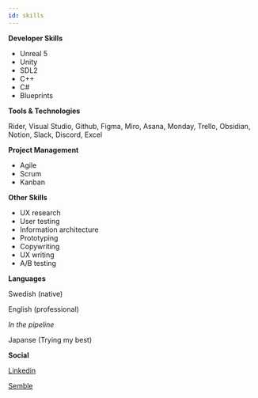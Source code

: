 ```yaml
---
id: skills
---
```


**Developer Skills**

- Unreal 5 
- Unity
- SDL2
- C++
- C#
- Blueprints


**Tools & Technologies**

Rider, Visual Studio, Github,
Figma, Miro, Asana, Monday, Trello, Obsidian, Notion,
Slack, Discord, Excel

**Project Management**
- Agile
- Scrum
- Kanban

**Other Skills**

- UX research 
- User testing
- Information architecture
- Prototyping 
- Copywriting 
- UX writing 
- A/B testing

**Languages**

Swedish (native)

English (professional)

*In the pipeline*

Japanse (Trying my best)

**Social**

[Linkedin](https://linkedin.com/in/emil-forsen)

[Semble](https://semble.gg/profile/emilxf)
